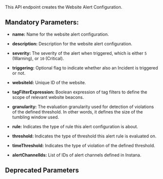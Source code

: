 This API endpoint creates the Website Alert Configuration.

## Mandatory Parameters:

- **name:** Name for the website alert configuration.

- **description:** Description for the website alert configuration.

- **severity:** The severity of the alert when triggered, which is either `5` (Warning), or `10` (Critical).

- **triggering:** Optional flag to indicate whether also an Incident is triggered or not.

- **websiteId:** Unique ID of the website.

- **tagFilterExpression:** Boolean expression of tag filters to define the scope of relevant website beacons.

- **granularity:** The evaluation granularity used for detection of violations of the defined threshold. In other words, it defines the size of the tumbling window used.

- **rule:** Indicates the type of rule this alert configuration is about.

- **threshold:** Indicates the type of threshold this alert rule is evaluated on.

- **timeThreshold:** Indicates the type of violation of the defined threshold.

- **alertChannelIds:** List of IDs of alert channels defined in Instana.

## Deprecated Parameters
